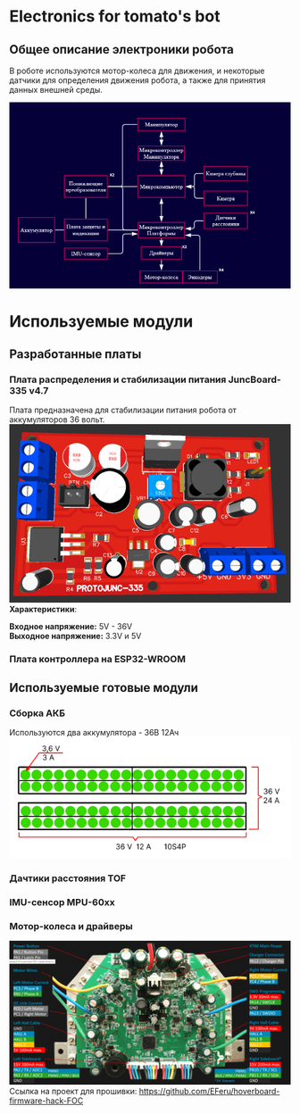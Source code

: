 # Electronics for tomato's bot 
## Общее описание электроники робота
В роботе используются мотор-колеса для движения, и некоторые датчики для определения движения робота, а также для принятия данных внешней среды.


![](./General_Images/General_scheme.png)
# Используемые модули
## Разработанные платы
### Плата распределения и стабилизации питания __JuncBoard-335 v4.7__
Плата предназначена для стабилизации питания робота от аккумуляторов 36 вольт.\
![](./Junction%20Board/Images/JunctionBoard_V4.7.png)\
__Характеристики__:

__Входное напряжение:__ 5V - 36V\
__Выходное напряжение:__ 3.3V и 5V

### Плата контроллера на ESP32-WROOM    

## Используемые готовые модули

### Сборка АКБ
Используются два аккумулятора - 36В 12Ач
![](./General_Images/Battery_asm.png)
### Дачтики расстояния TOF
### IMU-сенсор MPU-60xx
### Мотор-колеса и драйверы
![](./General_Images/Driver_motor_wheel.png)
Ссылка на проект для прошивки: https://github.com/EFeru/hoverboard-firmware-hack-FOC